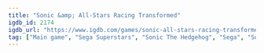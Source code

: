 ```yaml
---
title: "Sonic &amp; All-Stars Racing Transformed"
igdb_id: 2174
igdb_url: "https://www.igdb.com/games/sonic-all-stars-racing-transformed"
tag: ["Main game", "Sega Superstars", "Sonic The Hedgehog", "Sega", "Sumo Digital", "Racing", "Sport", "Single player", "Multiplayer", "Split screen", "Third person", "Action", "Fantasy", "Science fiction", "Comedy"]
---
```

